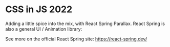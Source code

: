 # CSS in JS 2022

Adding a little spice into the mix, with React Spring Parallax. React Spring is also a general UI / Animation library:

See more on the official React Spring site: https://react-spring.dev/
